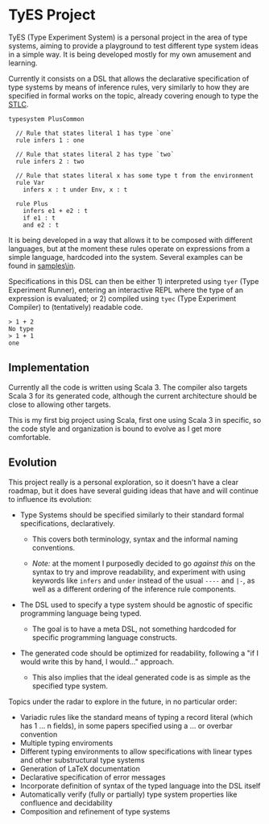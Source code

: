 # TyES Project

TyES (Type Experiment System) is a personal project in the area of type systems, aiming to provide a playground to test different type system ideas in a simple way. It is being developed mostly for my own amusement and learning.

Currently it consists on a DSL that allows the declarative specification of type systems by means of inference rules, very similarly to how they are specified in formal works on the topic, already covering enough to type the [STLC](https://en.wikipedia.org/wiki/Simply_typed_lambda_calculus).

```tye
typesystem PlusCommon

  // Rule that states literal 1 has type `one`
  rule infers 1 : one 

  // Rule that states literal 2 has type `two`
  rule infers 2 : two

  // Rule that states literal x has some type t from the environment
  rule Var
    infers x : t under Env, x : t

  rule Plus
    infers e1 + e2 : t
    if e1 : t
    and e2 : t
```

It is being developed in a way that allows it to be composed with different languages, but at the moment these rules operate on expressions from a simple language, hardcoded into the system. Several examples can be found in [samples\in](samples\in).

Specifications in this DSL can then be either 1) interpreted using `tyer` (Type Experiment Runner), entering an interactive REPL where the type of an expression is evaluated; or 2) compiled using `tyec` (Type Experiment Compiler) to (tentatively) readable code.

```
> 1 + 2
No type
> 1 + 1
one
```

## Implementation

Currently all the code is written using Scala 3. The compiler also targets Scala 3 for its generated code, although the current architecture should be close to allowing other targets.

This is my first big project using Scala, first one using Scala 3 in specific, so the code style and organization is bound to evolve as I get more comfortable.

## Evolution

This project really is a personal exploration, so it doesn't have a clear roadmap, but it does have several guiding ideas that have and will continue to influence its evolution:

- Type Systems should be specified similarly to their standard formal specifications, declaratively.

  -  This covers both terminology, syntax and the informal naming conventions.
  
  -  *Note:* at the moment I purposedly decided to go *against this* on the syntax to try and improve readability, and experiment with using keywords like `infers` and `under` instead of the usual `----` and `|-`, as well as  a different ordering of the inference rule components.

- The DSL used to specify a type system should be agnostic of specific programming language being typed.

  - The goal is to have a meta DSL, not something hardcoded for specific programming language constructs.

- The generated code should be optimized for readability, following a "if I would write this by hand, I would..." approach.

  - This also implies that the ideal generated code is as simple as the specified type system.

Topics under the radar to explore in the future, in no particular order:

- Variadic rules like the standard means of typing a record literal (which has 1 ... n fields), in some papers specified using a ... or overbar convention 
- Multiple typing enviroments
- Different typing environments to allow specifications with linear types and other substructural type systems
- Generation of LaTeX documentation
- Declarative specification of error messages
- Incorporate definition of syntax of the typed language into the DSL itself
- Automatically verify (fully or partially) type system properties like confluence and decidability
- Composition and refinement of type systems